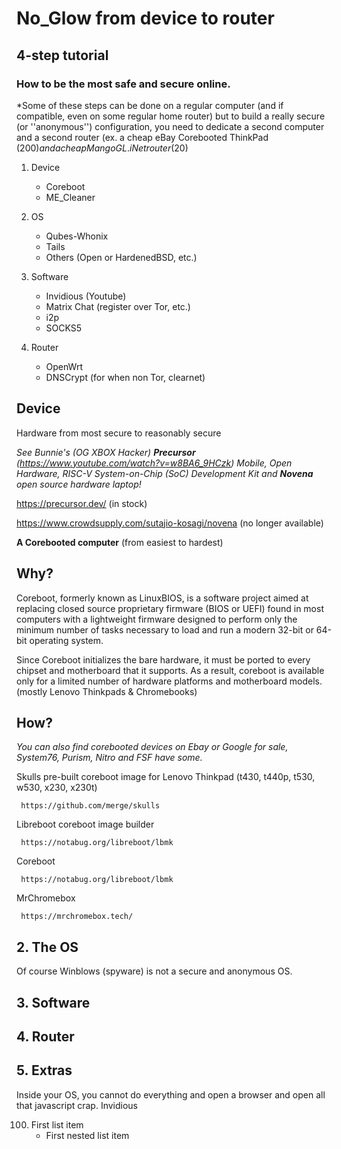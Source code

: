 # No_Glow from device to router

## 4-step tutorial

### How to be the most safe and secure online.

*Some of these steps can be done on a regular computer (and if compatible, even on some regular home router) but to build a really secure (or ''anonymous'') configuration, you need to dedicate a second computer and a second router (ex. a cheap eBay Corebooted ThinkPad (200$) and a cheap Mango GL.iNet router (20$)

1. Device
     - Coreboot
     - ME_Cleaner

2. OS
     - Qubes-Whonix
     - Tails
     - Others (Open or HardenedBSD, etc.)
  
3. Software
     - Invidious (Youtube)
     - Matrix Chat (register over Tor, etc.)
     - i2p
     - SOCKS5

4. Router
     - OpenWrt
     - DNSCrypt (for when non Tor, clearnet)

## **Device**
   
Hardware from most secure to reasonably secure

*See Bunnie's (OG XBOX Hacker) **Precursor** (https://www.youtube.com/watch?v=w8BA6_9HCzk) Mobile, Open Hardware, RISC-V System-on-Chip (SoC) Development Kit and **Novena** open source hardware laptop!*

https://precursor.dev/ (in stock)

https://www.crowdsupply.com/sutajio-kosagi/novena (no longer available)

**A Corebooted computer** (from easiest to hardest)

## Why?

Coreboot, formerly known as LinuxBIOS, is a software project aimed at replacing closed source proprietary firmware (BIOS or UEFI) found in most computers with a lightweight firmware designed to perform only the minimum number of tasks necessary to load and run a modern 32-bit or 64-bit operating system.

Since Coreboot initializes the bare hardware, it must be ported to every chipset and motherboard that it supports. As a result, coreboot is available only for a limited number of hardware platforms and motherboard models. (mostly Lenovo Thinkpads & Chromebooks)

## How?



   *You can also find corebooted devices on Ebay or Google for sale, System76, Purism, Nitro and FSF have some.*

Skulls pre-built coreboot image for Lenovo Thinkpad (t430, t440p, t530, w530, x230, x230t)
      
     https://github.com/merge/skulls
      
Libreboot coreboot image builder
      
     https://notabug.org/libreboot/lbmk

Coreboot
     
     https://notabug.org/libreboot/lbmk

MrChromebox

     https://mrchromebox.tech/




## 2. The OS
   Of course Winblows (spyware) is not a secure and anonymous OS.
   
## 3. Software

## 4. Router

## 5. Extras

Inside your OS, you cannot do everything and open a browser and open all that javascript crap. 
Invidious


100. First list item
     - First nested list item
